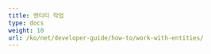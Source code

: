 ```yaml
---
title: 엔티티 작업
type: docs
weight: 10
url: /ko/net/developer-guide/how-to/work-with-entities/
---
```

